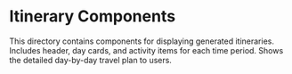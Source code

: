 # Itinerary Components

This directory contains components for displaying generated itineraries.
Includes header, day cards, and activity items for each time period.
Shows the detailed day-by-day travel plan to users.

